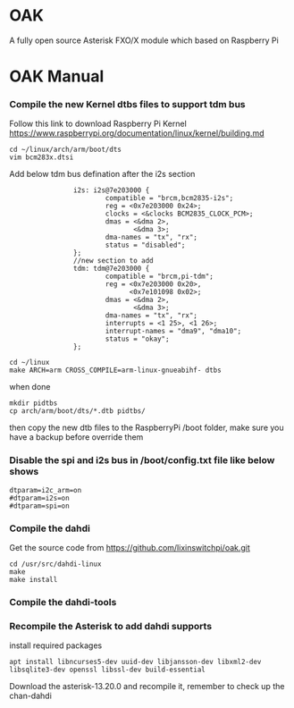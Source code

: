 # OAK
A fully open source Asterisk FXO/X module which based on Raspberry Pi 

# OAK Manual
### Compile the new Kernel dtbs files to support tdm bus
Follow this link to download Raspberry Pi Kernel https://www.raspberrypi.org/documentation/linux/kernel/building.md
```shell
cd ~/linux/arch/arm/boot/dts
vim bcm283x.dtsi
```
Add below tdm bus defination after the i2s section
```shell
                i2s: i2s@7e203000 {
                        compatible = "brcm,bcm2835-i2s";
                        reg = <0x7e203000 0x24>;
                        clocks = <&clocks BCM2835_CLOCK_PCM>;
                        dmas = <&dma 2>,
                               <&dma 3>;
                        dma-names = "tx", "rx";
                        status = "disabled";
                };
                //new section to add
                tdm: tdm@7e203000 {
                        compatible = "brcm,pi-tdm";
                        reg = <0x7e203000 0x20>,
                              <0x7e101098 0x02>;
                        dmas = <&dma 2>,
                               <&dma 3>;
                        dma-names = "tx", "rx";
                        interrupts = <1 25>, <1 26>;
                        interrupt-names = "dma9", "dma10";
                        status = "okay";
                };

```
```shell
cd ~/linux
make ARCH=arm CROSS_COMPILE=arm-linux-gnueabihf- dtbs
```
when done
```shell
mkdir pidtbs
cp arch/arm/boot/dts/*.dtb pidtbs/
```
then copy the new dtb files to the RaspberryPi /boot folder, make sure you have a backup before override them

### Disable the spi and i2s bus in /boot/config.txt file like below shows
```shell
dtparam=i2c_arm=on
#dtparam=i2s=on
#dtparam=spi=on
```

### Compile the dahdi
Get the source code from https://github.com/lixinswitchpi/oak.git
```shell
cd /usr/src/dahdi-linux
make
make install
```

### Compile the dahdi-tools

### Recompile the Asterisk to add dahdi supports
install required packages
```shell
apt install libncurses5-dev uuid-dev libjansson-dev libxml2-dev libsqlite3-dev openssl libssl-dev build-essential
```
Download the asterisk-13.20.0 and recompile it, remember to check up the chan-dahdi


